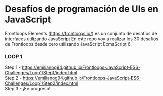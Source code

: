 # Desafíos de programación de UIs en JavaScript
Frontloops Elements (https://frontloops.io/) es un conjunto de desafíos de interfaces utilizando JavaScript 
En este repo voy a realizar los 30 desafíos de Frontloops desde cero utilizando JavaScript EcmaScript 6.

### LOOP 1

Step 1 - https://emilianog94.github.io/Frontloops-JavaScript-ES6-Challenges/Loop1/Step1/index.html <br/>
Step 2 - https://emilianog94.github.io/Frontloops-JavaScript-ES6-Challenges/Loop1/Step2/index.html <br/>
Step 3 - ¡En progreso!
